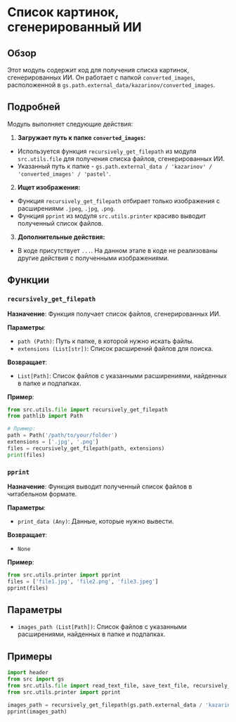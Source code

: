# Список картинок, сгенерированный ИИ

## Обзор

Этот модуль содержит код для получения списка картинок, сгенерированных ИИ. Он работает с папкой `converted_images`,  расположенной в `gs.path.external_data/kazarinov/converted_images`.
## Подробней

Модуль выполняет следующие действия:

1. **Загружает путь к папке `converted_images`:** 
  - Используется функция `recursively_get_filepath` из модуля `src.utils.file` для получения списка файлов, сгенерированных ИИ.
  - Указанный путь к папке  -  `gs.path.external_data / 'kazarinov' / 'converted_images' / 'pastel'`. 
2. **Ищет изображения:**
  - Функция `recursively_get_filepath` отбирает только изображения с расширениями `.jpeg`, `.jpg`, `.png`.
  - Функция `pprint` из модуля `src.utils.printer` красиво выводит полученный список файлов.
3. **Дополнительные действия:**
  -  В коде присутствует `...`.  На данном этапе  в коде  не реализованы  другие действия с полученными изображениями.

## Функции

### `recursively_get_filepath`

**Назначение**: Функция получает список файлов, сгенерированных ИИ.

**Параметры**:

- `path (Path)`: Путь к папке, в которой нужно искать файлы.
- `extensions (List[str])`: Список расширений файлов для поиска.

**Возвращает**:

- `List[Path]`: Список файлов с указанными расширениями, найденных в папке и подпапках.

**Пример**:

```python
from src.utils.file import recursively_get_filepath
from pathlib import Path

# Пример: 
path = Path('/path/to/your/folder')
extensions = ['.jpg', '.png']
files = recursively_get_filepath(path, extensions)
print(files) 
```

### `pprint`

**Назначение**: Функция выводит полученный список файлов в читабельном формате.

**Параметры**:

- `print_data (Any)`: Данные, которые нужно вывести.

**Возвращает**:

- `None`

**Пример**:

```python
from src.utils.printer import pprint
files = ['file1.jpg', 'file2.png', 'file3.jpeg']
pprint(files)
```

## Параметры

- `images_path (List[Path])`: Список файлов с указанными расширениями, найденных в папке и подпапках.

## Примеры

```python
import header
from src import gs
from src.utils.file import read_text_file, save_text_file, recursively_get_filepath
from src.utils.printer import pprint

images_path = recursively_get_filepath(gs.path.external_data / 'kazarinov' / 'converted_images' / 'pastel', ['.jpeg', '.jpg', '.png'])
pprint(images_path)